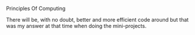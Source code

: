 Principles Of Computing

  There will be, with no doubt, better and more efficient code around but that was my answer at that time when doing the mini-projects. 
